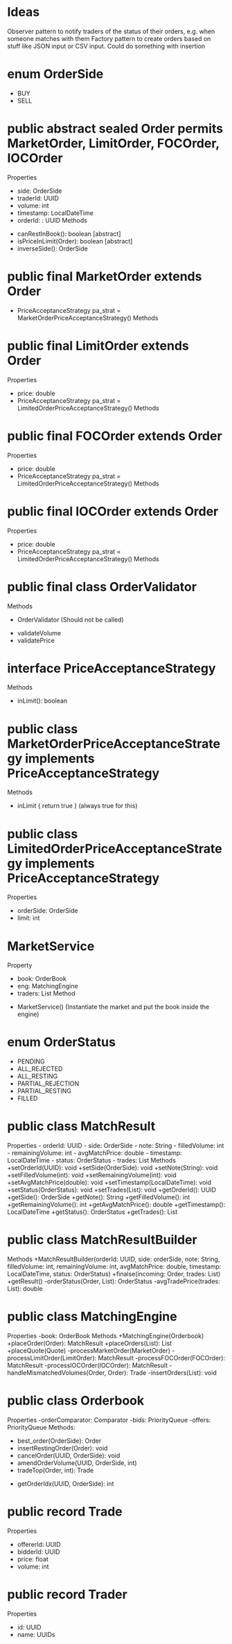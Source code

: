 # Ideas
Observer pattern to notify traders of the status of their orders, e.g. when someone matches with them
Factory pattern to create orders based on stuff like JSON input or CSV input. Could do something with insertion

# enum OrderSide
- BUY
- SELL

# public abstract sealed Order permits MarketOrder, LimitOrder, FOCOrder, IOCOrder 
Properties
- side: OrderSide
- traderId: UUID
- volume: int
- timestamp: LocalDateTime
- orderId: : UUID
Methods
+ canRestInBook(): boolean [abstract]
+ isPriceInLimit(Order): boolean [abstract]
+ inverseSide(): OrderSide

# public final MarketOrder extends Order
- PriceAcceptanceStrategy pa_strat = MarketOrderPriceAcceptanceStrategy()
Methods

# public final LimitOrder extends Order
Properties
- price: double
- PriceAcceptanceStrategy pa_strat = LimitedOrderPriceAcceptanceStrategy()
Methods

# public final FOCOrder extends Order
Properties
- price: double
- PriceAcceptanceStrategy pa_strat = LimitedOrderPriceAcceptanceStrategy()
Methods

# public final IOCOrder extends Order
Properties
- price: double
- PriceAcceptanceStrategy pa_strat = LimitedOrderPriceAcceptanceStrategy()
Methods

# public final class OrderValidator
Methods
- OrderValidator (Should not be called)
+ validateVolume
+ validatePrice

# interface PriceAcceptanceStrategy
Methods
+ inLimit(): boolean

# public class MarketOrderPriceAcceptanceStrategy implements PriceAcceptanceStrategy
Methods
+ inLimit { return true } (always true for this)

# public class LimitedOrderPriceAcceptanceStrategy implements PriceAcceptanceStrategy
Properties
- orderSide: OrderSide
- limit: int

# MarketService
Property
- book: OrderBook
- eng: MatchingEngine
- traders: List<Trader>
Method
+ MarketService() (Instantiate the market and put the book inside the engine)

# enum OrderStatus
- PENDING
- ALL_REJECTED
- ALL_RESTING
- PARTIAL_REJECTION
- PARTIAL_RESTING
- FILLED

# public class MatchResult
Properties
    - orderId: UUID
    - side: OrderSide
    - note: String
    - filledVolume: int
    - remainingVolume: int
    - avgMatchPrice: double
    - timestamp: LocalDateTime
    - status: OrderStatus
    - trades: List<Trade>
Methods
    +setOrderId(UUID): void
    +setSide(OrderSide): void
    +setNote(String): void
    +setFilledVolume(int): void
    +setRemainingVolume(int): void
    +setAvgMatchPrice(double): void
    +setTimestamp(LocalDateTime): void
    +setStatus(OrderStatus): void
    +setTrades(List<Trade>): void
    +getOrderId(): UUID
    +getSide(): OrderSide
    +getNote(): String
    +getFilledVolume(): int
    +getRemainingVolume(): int
    +getAvgMatchPrice(): double
    +getTimestamp(): LocalDateTime
    +getStatus(): OrderStatus
    +getTrades(): List<Trade>


# public class MatchResultBuilder
Methods
+MatchResultBuilder(orderId: UUID, side: orderSide, note: String, filledVolume: int, remainingVolume: int, avgMatchPrice: double, timestamp: LocalDateTime, status: OrderStatus)
+finalse(incoming: Order, trades: List<Trade>)
+getResult()
-orderStatus(Order, List<Trade>): OrderStatus
-avgTradePrice(trades: List<Trade>): double

# public class MatchingEngine
Properties
-book: OrderBook
Methods
+MatchingEngine(Orderbook)
+placeOrder(Order): MatchResult
+placeOrders(List<Order>): List<MatchResult>
+placeQuote(Quote)
-processMarketOrder(MarketOrder)
-processLimitOrder(LimitOrder): MatchResult
-processFOCOrder(FOCOrder): MatchResult
-processIOCOrder(IOCOrder): MatchResult
-handleMismatchedVolumes(Order, Order): Trade
-insertOrders(List<Order>): void

# public class Orderbook
Properties
-orderComparator: Comparator<Order>
-bids: PriorityQueue
-offers: PriorityQueue
Methods:
+ best_order(OrderSide): Order
+ insertRestingOrder(Order): void
+ cancelOrder(UUID, OrderSide): void
+ amendOrderVolume(UUID, OrderSide, int)
+ tradeTop(Order, int): Trade
- getOrderIdx(UUID, OrderSide): int

# public record Trade
Properties
- offererId: UUID
- bidderId: UUID
- price: float
- volume: int

# public record Trader
Properties
- id: UUID
- name: UUIDs  